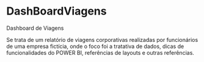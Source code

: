 # DashBoardViagens
Dashboard de Viagens 

Se trata de um relatório de viagens corporativas realizadas por funcionários de uma empresa fictícia, onde o foco foi a tratativa de dados, dicas de funcionalidades do POWER BI, referências de layouts e outras referências.
